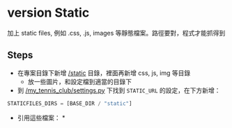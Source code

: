 # version Static

加上 static files, 例如 .css, .js, images 等靜態檔案。路徑要對，程式才能抓得到

## Steps
* 在專案目錄下新增 [/static](/static) 目錄，裡面再新增 css, js, img 等目錄
  * 放一些圖片，和設定檔到適當的目錄下
* 到 [/my_tennis_club/settings.py](/my_tennis_club/settings.py) 下找到 `STATIC_URL` 的設定，在下方新增：
```python
STATICFILES_DIRS = [BASE_DIR / "static"]
```
* 引用這些檔案：
  * 